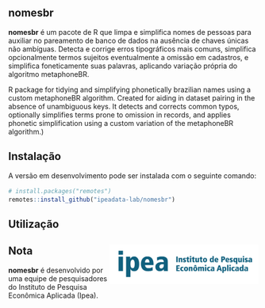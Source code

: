 
## nomesbr

**nomesbr** é um pacote de R que limpa e simplifica nomes de pessoas
para auxiliar no pareamento de banco de dados na ausência de chaves
únicas não ambíguas. Detecta e corrige erros tipográficos mais comuns,
simplifica opcionalmente termos sujeitos eventualmente a omissão em
cadastros, e simplifica foneticamente suas palavras, aplicando variação
própria do algoritmo metaphoneBR.

R package for tidying and simplifying phonetically brazilian names using
a custom metaphoneBR algorithm. Created for aiding in dataset pairing in
the absence of unambiguous keys. It detects and corrects common typos,
optionally simplifies terms prone to omission in records, and applies
phonetic simplification using a custom variation of the metaphoneBR
algorithm.)

## Instalação

A versão em desenvolvimento pode ser instalada com o seguinte comando:

``` r
# install.packages("remotes")
remotes::install_github("ipeadata-lab/nomesbr")
```

## Utilização

## Nota <a href="https://www.ipea.gov.br"><img src="man/figures/ipea_logo.png" alt="Ipea" align="right" width="300"/></a>

**nomesbr** é desenvolvido por uma equipe de pesquisadores do Instituto
de Pesquisa Econômica Aplicada (Ipea).
